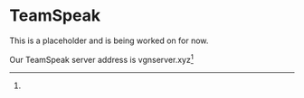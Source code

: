 # TeamSpeak

This is a placeholder and is being worked on for now.

Our TeamSpeak server address is vgnserver.xyz[^1]

[^1]: 
